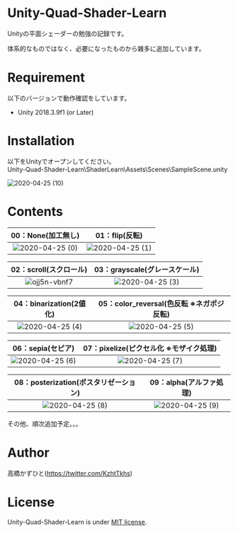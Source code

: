 # Unity-Quad-Shader-Learn
Unityの平面シェーダーの勉強の記録です。
 
体系的なものではなく、必要になったものから雑多に追加しています。

# Requirement
 
以下のバージョンで動作確認をしています。<br>
* Unity 2018.3.9f1 (or Later)
 
# Installation

以下をUnityでオープンしてください。<br>
Unity-Quad-Shader-Learn\ShaderLearn\Assets\Scenes\SampleScene.unity

![2020-04-25 (10)](https://user-images.githubusercontent.com/37477845/80282565-02f40700-874d-11ea-8bf9-a89310340573.png)

# Contents
|00：None(加工無し)|01：flip(反転)|
:---:|:---:
|![2020-04-25 (0)](https://user-images.githubusercontent.com/37477845/80282520-f66fae80-874c-11ea-8d44-6503bf194479.png)|![2020-04-25 (1)](https://user-images.githubusercontent.com/37477845/80282552-ff608000-874c-11ea-9cb0-e9df1401452f.png)|

|02：scroll(スクロール)|03：grayscale(グレースケール)|
:---:|:---:
|![ojj5n-vbnf7](https://user-images.githubusercontent.com/37477845/80282566-038c9d80-874d-11ea-9f43-d8ba1365ef6b.gif)|![2020-04-25 (3)](https://user-images.githubusercontent.com/37477845/80282556-0091ad00-874d-11ea-9c1a-adb0735457d1.png)|

|04：binarization(2値化)|05：color_reversal(色反転 ※ネガポジ反転)|
:---:|:---:
|![2020-04-25 (4)](https://user-images.githubusercontent.com/37477845/80282558-012a4380-874d-11ea-9871-7d50ac520136.png)|![2020-04-25 (5)](https://user-images.githubusercontent.com/37477845/80282559-012a4380-874d-11ea-9906-6ca8fc9b7cba.png)|

|06：sepia(セピア)|07：pixelize(ピクセル化 ※モザイク処理)|
:---:|:---:
|![2020-04-25 (6)](https://user-images.githubusercontent.com/37477845/80282560-01c2da00-874d-11ea-99c0-44534a7cb971.png)|![2020-04-25 (7)](https://user-images.githubusercontent.com/37477845/80282561-025b7080-874d-11ea-800d-a04d5c651d99.png)|

|08：posterization(ポスタリゼーション)|09：alpha(アルファ処理)|
:---:|:---:
|![2020-04-25 (8)](https://user-images.githubusercontent.com/37477845/80282563-025b7080-874d-11ea-8e38-a69d41543f7c.png)|![2020-04-25 (9)](https://user-images.githubusercontent.com/37477845/80282564-02f40700-874d-11ea-80b0-28b0d20e5564.png)|

その他、順次追加予定。。。

# Author
高橋かずひと(https://twitter.com/KzhtTkhs)
 
# License 
Unity-Quad-Shader-Learn is under [MIT license](https://en.wikipedia.org/wiki/MIT_License).
